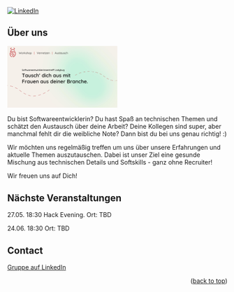 <a name="readme-top"></a>

[![LinkedIn][linkedin-shield]][linkedin-url]

<!-- ABOUT THE PROJECT -->
## Über uns

<img src="images/header.png" alt="drawing" width="50%"/>

Du bist Softwareentwicklerin? Du hast Spaß an technischen Themen und schätzt den Austausch über deine Arbeit? Deine Kollegen sind super, aber manchmal fehlt dir die weibliche Note? Dann bist du bei uns genau richtig! :)

Wir möchten uns regelmäßig treffen um uns über unsere Erfahrungen und aktuelle Themen auszutauschen. Dabei ist unser Ziel eine gesunde Mischung aus technischen Details und Softskills - ganz ohne Recruiter!

Wir freuen uns auf Dich!


## Nächste Veranstaltungen

27.05. 18:30 Hack Evening. Ort: TBD

24.06. 18:30 Ort: TBD


<!-- CONTACT -->
## Contact

[Gruppe auf LinkedIn]([linkedin-url])

<p align="right">(<a href="#readme-top">back to top</a>)</p>



<!-- MARKDOWN LINKS & IMAGES -->
<!-- https://www.markdownguide.org/basic-syntax/#reference-style-links -->
[linkedin-shield]: https://img.shields.io/badge/-LinkedIn-black.svg?style=for-the-badge&logo=linkedin&colorB=555
[linkedin-url]: https://www.linkedin.com/groups/12923939/
[product-screenshot]: images/header.png
